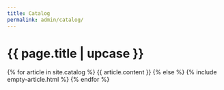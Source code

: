```yaml
---
title: Catalog
permalink: admin/catalog/
---
```


<h1 class="primary">{{ page.title | upcase }}</h1>

{% for article in site.catalog %}
{{ article.content }}
{% else %}
{% include empty-article.html %}
{% endfor %}
